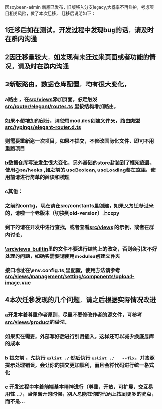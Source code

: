 
因soybean-admin 新版已发布，旧版移入分支legacy,大概率不再维护，考虑项目相关风险，做了本次迁移，
迁移后说明如下：

## 1迁移后如在测试，开发过程中发现bug的话，请及时在群内沟通

## 2因迁移量较大，如发现有未迁过来页面或者功能的情况，请及时在群内沟通


## 3新版路由，数据仓库配置，均有很大变化，
### a路由  ，在[src/views]()添加页面，必定触发[src/router/elegant/routes.ts]() 里按结构增加路由，
### 如果不想增加的部分，请使用modules创建文件夹，路由类型[src/typings/elegant-router.d.ts]()
### 则需要重新跑一次项目，如果不提交，不修改国际化文件，即可不用重跑项目

### b数据仓库写法发生很大变化，另外基础的store封装到了框架底层，使用@sa/hooks ,如之前的 useBoolean, useLoading都在这里，使用前请进行简单的阅读和梳理

### c其他：
### 之前的config，现在请在src/constants里创建，如果又为迁移过来的，请啦一个老版本（切换到old-version）上copy
### 剩下的请在开发中进行查找，或者查看[src/views]() 的示例，或者在群内讨论，
### [\src\views\_builtin]()里的文件不要进行结构上的改变，否则会引发不好处理的问题，如确实需要请使用modules创建文件夹
### 接口地址在\env.config.ts,里配置，使用方法请参考[src/views/management/setting/components/upload-image.vue]()



## 4本次迁移发现的几个问题，请之后根据实际情况改进

### a开发本着尊重作者原则，尽量不要修改作者的源文件，可参考[src/views/product]()的做法，
### 如果实在需要，外部写好后进行引用插入，这样还可以减少换底层库的成本

### b 提交前 ，先执行 `eslint ./`     然后执行   `eslint ./   --fix`，并按照提示处理错误，会让你的提交更加顺利，而且会将代码进行统一格式化

### c 开发过程中本着前端基本精神进行（尊重，开放，可扩展，交互易用性...），当你离开的时候，别人总能在你的代码上找到更多的亮点，而不是...
